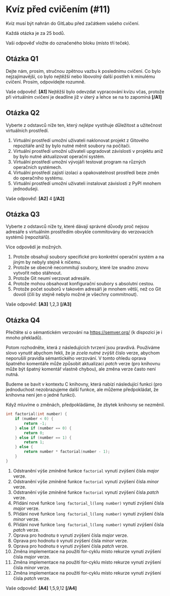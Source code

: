 # Kvíz před cvičením (#11)

Kvíz musí být nahrán do GitLabu před začátkem vašeho cvičení.

Každá otázka je za 25 bodů.

Vaši odpověď vložte do označeného bloku (místo tří teček).



## Otázka Q1

Dejte nám, prosím, stručnou zpětnou vazbu k poslednímu cvičení.
Co bylo nejzajímavější, co bylo nejtěžší nebo libovolný další postřeh
k minulému cvičení. Prosím, odpovídejte rozumně.

Vaše odpověď: **[A1]** Nejtěžší bylo odevzdat vypracování kvízu včas, protože při virtuálním cvičení je deadline již v úterý a lehce se na to zapomíná **[/A1]**



## Otázka Q2

Vyberte z odstavců níže ten, který _nejlépe_ vystihuje důležitost
a užitečnost virtuálních prostředí.


1. Virtuální prostředí umožní uživateli naklonovat projekt z Gitového
   repozitáře aniž by bylo nutné měnit soubory na počítači.
2. Virtuální prostředí umožní uživateli upgradovat závislosti v projektu
   aniž by bylo nutné aktualizovat operační systém.
3. Virtuální prostředí umožní vývojáři testovat program na různých
   operačních systémech.
4. Virtuální prostředí zajistí izolaci a opakovatelnost prostředí beze
   změn do operačního systému.
5. Virtuální prostředí umožní uživateli instalovat závislosti z PyPI
   mnohem jednodušeji.

Vaše odpověď: **[A2]** 4 **[/A2]**



## Otázka Q3

Vyberte z odstavců níže ty, které dávají správné důvody proč nejsou
adresáře s virtuálním prostředím obvykle commitovány do verzovacích
systémů (repozitářů).

Více odpovědí je možných.

1. Protože obsahují soubory specifické pro konkrétní operační systém
   a na jiným by nebyly stejně k ničemu.
2. Protože se obecně necommitují soubory, které lze snadno znovu vytvořit
   nebo stáhnout.
3. Protože Git neumí verzovat adresáře.
4. Protože mohou obsahovat konfigurační soubory s absolutní cestou.
5. Protože počet souborů v takovém adresáři je mnohem větší, než co
   Git dovolí (čili by stejně nebylo možné je všechny commitnout).

Vaše odpověď: **[A3]** 1,2,3 **[/A3]**



## Otázka Q4

Přečtěte si o sémantickém verzování na https://semver.org/ (k dispozici je i
mnoho překladů).

Potom rozhodněte, která z následujících tvrzení jsou pravdivá. Používáme slovo
_vynutit_ abychom řekli, že je _zcela nutné_ zvýšit číslo verze, abychom
neporušili pravidla sémantického verzování. V tomto ohledu oprava špatného
komentáře může způsobit aktualizaci _patch_ verze (pro knihovnu může být
špatný komentář vlastně chybou), ale změna verze často není nutná.

Budeme se bavit v kontextu C knihovny, která nabízí následující funkci
(pro jednoduchost nezobrazujeme další funkce, ale můžeme předpokládat,
že knihovna není jen o jedné funkci).

Když mluvíme o změnách, předpokládáme, že zbytek knihovny se nezměnil.

```c
int factorial(int number) {
    if (number < 0) {
        return -1;
    } else if (number == 0) {
        return 0;
    } else if (number == 1) {
        return 1;
    } else {
        return number * factorial(number - 1);
    }
}
```

1. Odstranění výše zmíněné funkce `factorial` vynutí zvýšení
   čísla _major_ verze.
2. Odstranění výše zmíněné funkce `factorial` vynutí zvýšení
   čísla _minor_ verze.
3. Odstranění výše zmíněné funkce `factorial` vynutí zvýšení
   čísla _patch_ verze.
4. Přidání nové funkce `long factorial_l(long number)` vynutí
   zvýšení čísla _major_ verze.
5. Přidání nové funkce `long factorial_l(long number)` vynutí
   zvýšení čísla _minor_ verze.
6. Přidání nové funkce `long factorial_l(long number)` vynutí
   zvýšení čísla _patch_ verze.
7. Oprava pro hodnotu `0` vynutí zvýšení čísla _major_ verze.
8. Oprava pro hodnotu `0` vynutí zvýšení čísla _minor_ verze.
9. Oprava pro hodnotu `0` vynutí zvýšení čísla _patch_ verze.
10. Změna implementace na použití for-cyklu místo rekurze
    vynutí zvýšení čísla _major_ verze.
11. Změna implementace na použití for-cyklu místo rekurze
    vynutí zvýšení čísla _minor_ verze.
12. Změna implementace na použití for-cyklu místo rekurze
    vynutí zvýšení čísla _patch_ verze.

Vaše odpověď: **[A4]** 1,5,9,12 **[/A4]**



